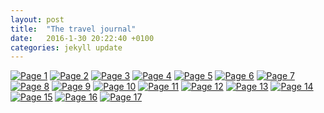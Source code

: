 ```yaml
---
layout: post
title:  "The travel journal"
date:   2016-1-30 20:22:40 +0100
categories: jekyll update
---
```


[![Page 1](http://res.cloudinary.com/jms-personal/image/upload/v1454235681/1_zgcqj2.jpg)](http://res.cloudinary.com/jms-personal/image/upload/v1454235681/1_zgcqj2.jpg)
[![Page 2](http://res.cloudinary.com/jms-personal/image/upload/v1454234887/2_c22ues.jpg)](http://res.cloudinary.com/jms-personal/image/upload/v1454234887/2_c22ues.jpg)
[![Page 3](http://res.cloudinary.com/jms-personal/image/upload/v1454235049/3_jkxk8s.jpg)](http://res.cloudinary.com/jms-personal/image/upload/v1454235049/3_jkxk8s.jpg)
[![Page 4](http://res.cloudinary.com/jms-personal/image/upload/v1454234980/4_vbvatg.jpg)](http://res.cloudinary.com/jms-personal/image/upload/v1454234980/4_vbvatg.jpg)
[![Page 5](http://res.cloudinary.com/jms-personal/image/upload/v1454234645/5_s1bo12.jpg)](http://res.cloudinary.com/jms-personal/image/upload/v1454234645/5_s1bo12.jpg)
[![Page 6](http://res.cloudinary.com/jms-personal/image/upload/v1454235573/6_sj5vpu.jpg)](http://res.cloudinary.com/jms-personal/image/upload/v1454235573/6_sj5vpu.jpg)
[![Page 7](http://res.cloudinary.com/jms-personal/image/upload/v1454236492/7_goji6m.jpg)](http://res.cloudinary.com/jms-personal/image/upload/v1454236492/7_goji6m.jpg)
[![Page 8](http://res.cloudinary.com/jms-personal/image/upload/v1454236715/8_tezjvt.jpg)](http://res.cloudinary.com/jms-personal/image/upload/v1454236715/8_tezjvt.jpg)
[![Page 9](http://res.cloudinary.com/jms-personal/image/upload/v1454241234/9_rs1uos.jpg)](http://res.cloudinary.com/jms-personal/image/upload/v1454241234/9_rs1uos.jpg)
[![Page 10](http://res.cloudinary.com/jms-personal/image/upload/v1454237011/10_q9g74s.jpg)](http://res.cloudinary.com/jms-personal/image/upload/v1454237011/10_q9g74s.jpg)
[![Page 11](http://res.cloudinary.com/jms-personal/image/upload/v1454241624/11_hpyhmz.jpg)](http://res.cloudinary.com/jms-personal/image/upload/v1454241624/11_hpyhmz.jpg)
[![Page 12](http://res.cloudinary.com/jms-personal/image/upload/v1454241622/12_ifdsn6.jpg)](http://res.cloudinary.com/jms-personal/image/upload/v1454241622/12_ifdsn6.jpg)
[![Page 13](http://res.cloudinary.com/jms-personal/image/upload/v1454241622/13_h9wmua.jpg)](http://res.cloudinary.com/jms-personal/image/upload/v1454241622/13_h9wmua.jpg)
[![Page 14](http://res.cloudinary.com/jms-personal/image/upload/v1455771874/14_fnjjxl.jpg)](http://res.cloudinary.com/jms-personal/image/upload/v1455771874/14_fnjjxl.jpg)
[![Page 15](http://res.cloudinary.com/jms-personal/image/upload/v1455771874/14_fnjjxl.jpg)](http://res.cloudinary.com/jms-personal/image/upload/v1455771874/14_fnjjxl.jpg)
[![Page 16](http://res.cloudinary.com/jms-personal/image/upload/v1455771874/14_fnjjxl.jpg)](http://res.cloudinary.com/jms-personal/image/upload/v1455771874/14_fnjjxl.jpg)
[![Page 17](http://res.cloudinary.com/jms-personal/image/upload/v1455771874/14_fnjjxl.jpg)](http://res.cloudinary.com/jms-personal/image/upload/v1455771874/14_fnjjxl.jpg)
